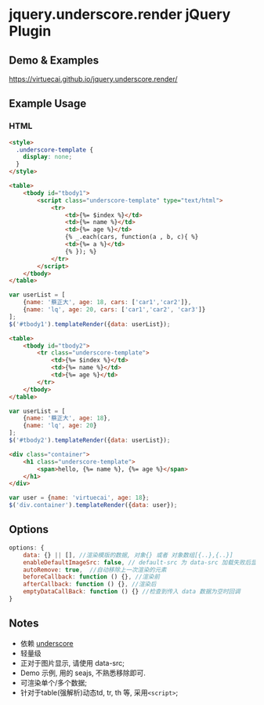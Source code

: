 # jquery.underscore.render jQuery Plugin

## Demo & Examples

<https://virtuecai.github.io/jquery.underscore.render/>

## Example Usage

### HTML
```html
<style>
  .underscore-template {
    display: none;
  }
</style>
```
```html
<table>
    <tbody id="tbody1">
        <script class="underscore-template" type="text/html">
            <tr>
                <td>{%= $index %}</td>
                <td>{%= name %}</td>
                <td>{%= age %}</td>
                {% _.each(cars, function(a , b, c){ %}
                <td>{%= a %}</td>
                {% }); %}
            </tr>
        </script>
    </tbody>
</table>
```

```js
var userList = [
    {name: '蔡正大', age: 18, cars: ['car1','car2']},
    {name: 'lq', age: 20, cars: ['car1','car2', 'car3']}
];
$('#tbody1').templateRender({data: userList});
```

```html
<table>
    <tbody id="tbody2">
        <tr class="underscore-template">
            <td>{%= $index %}</td>
            <td>{%= name %}</td>
            <td>{%= age %}</td>
        </tr>
    </tbody>
</table>
```

```js
var userList = [
    {name: '蔡正大', age: 18},
    {name: 'lq', age: 20}
];
$('#tbody2').templateRender({data: userList});
```

```html
<div class="container">
    <h1 class="underscore-template">
        <span>hello, {%= name %}, {%= age %}</span>
    </h1>
</div>
```

```js
var user = {name: 'virtuecai', age: 18};
$('div.container').templateRender({data: user});
```

## Options

```javascript
options: {
    data: {} || [], //渲染模版的数据, 对象{} 或者 对象数组[{..},{..}]
    enableDefaultImageSrc: false, // default-src 为 data-src 加载失败后显示的图片, data-src='' 最终会 set attr src 中
    autoRemove: true,  //自动移除上一次渲染的元素
    beforeCallback: function () {}, //渲染前
    afterCallback: function () {}, //渲染后
    emptyDataCallBack: function () {} //检查到传入 data 数据为空时回调
}
```

## Notes
* 依赖 [underscore](http://www.css88.com/doc/underscore/)
* 轻量级
* 正对于图片显示, 请使用 data-src;
* Demo 示例, 用的 seajs, 不熟悉移除即可.
* 可渲染单个/多个数据;
* 针对于table(强解析)动态td, tr, th 等, 采用`<script>`;

